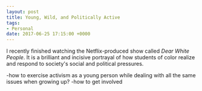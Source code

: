 ```yaml
---
layout: post
title: Young, Wild, and Politically Active
tags:
- Personal
date: 2017-06-25 17:15:00 +0000
---
```


I recently finished watching the Netflix-produced show called _Dear White People_. It is a brilliant and incisive portrayal of how students of color realize and respond to society's social and political pressures.

-how to exercise activism as a young person while dealing with all the same issues when growing up?
-how to get involved
